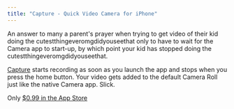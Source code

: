 ```yaml
---
title: "Capture - Quick Video Camera for iPhone"
---
```

<p>An answer to many a parent's prayer when trying to get video of their kid doing the cutestthingeveromgdidyouseethat only to have to wait for the Camera app to start-up, by which point your kid has stopped doing the cutestthingeveromgdidyouseethat.</p>
<p><a href="http://click.linksynergy.com/fs-bin/stat?id=6PFrOqNV4B8&offerid=146261&type=3&subid=0&tmpid=1826&RD_PARM1=http%253A%252F%252Fitunes.apple.com%252Fapp%252Fid442879059%253Fmt%253D8%2526partnerId%253D30">Capture</a> starts recording as soon as you launch the app and stops when you press the home button. Your video gets added to the default Camera Roll just like the native Camera app. Slick.</p>
<p>Only <a href="http://click.linksynergy.com/fs-bin/stat?id=6PFrOqNV4B8&offerid=146261&type=3&subid=0&tmpid=1826&RD_PARM1=http%253A%252F%252Fitunes.apple.com%252Fapp%252Fid442879059%253Fmt%253D8%2526partnerId%253D30">$0.99 in the App Store</a></p>
